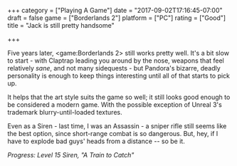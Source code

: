 +++
category = ["Playing A Game"]
date = "2017-09-02T17:16:45-07:00"
draft = false
game = ["Borderlands 2"]
platform = ["PC"]
rating = ["Good"]
title = "Jack is still pretty handsome"

+++

Five years later, <game:Borderlands 2> still works pretty well.  It's a bit slow to start - with Claptrap leading you around by the nose, weapons that feel relatively <i>sane</i>, and not many sidequests - but Pandora's bizarre, deadly personality is enough to keep things interesting until all of that starts to pick up.

It helps that the art style suits the game so well; it still looks good enough to be considered a modern game.  With the possible exception of Unreal 3's trademark blurry-until-loaded textures.

Even as a Siren - last time, I was an Assassin - a sniper rifle still seems like the best option, since short-range combat is so dangerous.  But, hey, if I have to explode bad guys' heads from a distance -- so be it.

<i>Progress: Level 15 Siren, "A Train to Catch"</i>
